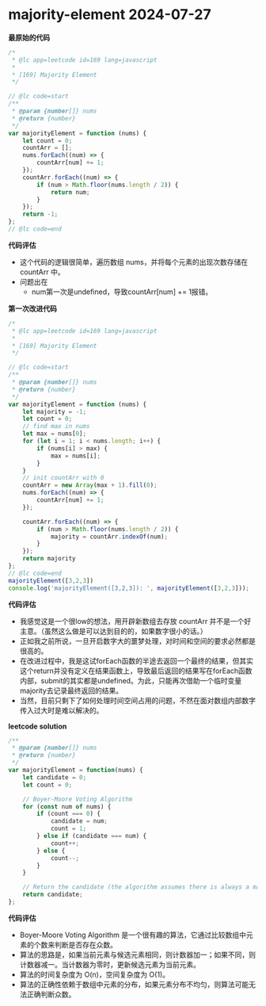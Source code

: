 <!--
 * @Author: github Vanzone-fan github fanzong889@gmail.com
 * @Date: 2024-07-27 22:31:46
 * @LastEditors: github Vanzone-fan github fanzong889@gmail.com
 * @LastEditTime: 2024-07-27 22:49:20
 * @FilePath: \LeetCode\Markdown\169.majority-element.md
 * @Description: 
 * 
 * Copyright (c) 2024 by ${git_name_email}, All Rights Reserved. 
-->
# majority-element 2024-07-27
**最原始的代码**
```javascript
/*
 * @lc app=leetcode id=169 lang=javascript
 *
 * [169] Majority Element
 */

// @lc code=start
/**
 * @param {number[]} nums
 * @return {number}
 */
var majorityElement = function (nums) {
    let count = 0;
    countArr = [];
    nums.forEach((num) => {
        countArr[num] += 1;
    });
    countArr.forEach((num) => {
        if (num > Math.floor(nums.length / 2)) {
            return num;
        }
    });
    return -1;
};
// @lc code=end
```

**代码评估**
- 这个代码的逻辑很简单，遍历数组 nums，并将每个元素的出现次数存储在 countArr 中。
- 问题出在
  - num第一次是undefined，导致countArr[num] += 1报错。

**第一次改进代码**
```javascript
/*
 * @lc app=leetcode id=169 lang=javascript
 *
 * [169] Majority Element
 */

// @lc code=start
/**
 * @param {number[]} nums
 * @return {number}
 */
var majorityElement = function (nums) {
    let majority = -1;
    let count = 0;
    // find max in nums
    let max = nums[0];
    for (let i = 1; i < nums.length; i++) {
        if (nums[i] > max) {
            max = nums[i];
        }
    }
    // init countArr with 0
    countArr = new Array(max + 1).fill(0);
    nums.forEach((num) => {
        countArr[num] += 1;
    });

    countArr.forEach((num) => {
        if (num > Math.floor(nums.length / 2)) {
            majority = countArr.indexOf(num);
        }
    });
    return majority
};
// @lc code=end
majorityElement([3,2,3])
console.log('majorityElement([3,2,3]): ', majorityElement([3,2,3]));
```


**代码评估**

- 我感觉这是一个很low的想法，用开辟新数组去存放 countArr 并不是一个好主意。（虽然这么做是可以达到目的的，如果数字很小的话。）
- 正如我之前所说，一旦开启数字大的噩梦处理，对时间和空间的要求必然都是很高的。
- 在改进过程中，我是这试forEach函数的半途去返回一个最终的结果，但其实这个return并没有定义在结果函数上，导致最后返回的结果写在forEach函数内部，submit的其实都是undefined。为此，只能再次借助一个临时变量majority去记录最终返回的结果。
- 当然，目前只剩下了如何处理时间空间占用的问题，不然在面对数组内部数字传入过大时是难以解决的。

**leetcode solution**
```javascript
/**
 * @param {number[]} nums
 * @return {number}
 */
var majorityElement = function(nums) {
    let candidate = 0;
    let count = 0;

    // Boyer-Moore Voting Algorithm
    for (const num of nums) {
        if (count === 0) {
            candidate = num;
            count = 1;
        } else if (candidate === num) {
            count++;
        } else {
            count--;
        }
    }

    // Return the candidate (the algorithm assumes there is always a majority element)
    return candidate;
};
```
**代码评估**
- Boyer-Moore Voting Algorithm 是一个很有趣的算法，它通过比较数组中元素的个数来判断是否存在众数。
- 算法的思路是，如果当前元素与候选元素相同，则计数器加一；如果不同，则计数器减一。当计数器为零时，更新候选元素为当前元素。
- 算法的时间复杂度为 O(n)，空间复杂度为 O(1)。
- 算法的正确性依赖于数组中元素的分布，如果元素分布不均匀，则算法可能无法正确判断众数。